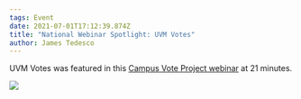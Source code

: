 ```yaml
---
tags: Event
date: 2021-07-01T17:12:39.874Z
title: "National Webinar Spotlight: UVM Votes"
author: James Tedesco
---
```

UVM Votes was featured in this [Campus Vote Project webinar](https://us02web.zoom.us/rec/play/hVluu90tkjBHC_MXJ1hgwPLPy2XDDG0jibiplZgU2BRqrfRgbK9jaR2fREmzb4EetMfbb33YqoEIItKO.ULdaQ1DP1etcLFSv?startTime=1602702074000&_x_zm_rtaid=T1Oq1CnFQFKmM9U8Q9NKZw.1625155389002.fb70ae624400a78792115fe01bf592a1&_x_zm_rhtaid=609) at 21 minutes.

![](/assets/images/uploads/screen-shot-2021-07-01-at-1.15.22-pm.png)